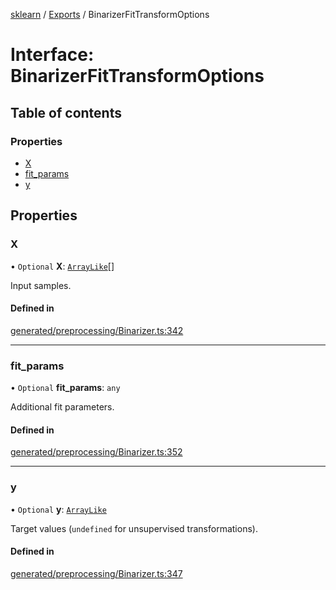 [sklearn](../readme.md) / [Exports](../modules.md) / BinarizerFitTransformOptions

# Interface: BinarizerFitTransformOptions

## Table of contents

### Properties

- [X](BinarizerFitTransformOptions.md#x)
- [fit\_params](BinarizerFitTransformOptions.md#fit_params)
- [y](BinarizerFitTransformOptions.md#y)

## Properties

### X

• `Optional` **X**: [`ArrayLike`](../modules.md#arraylike)[]

Input samples.

#### Defined in

[generated/preprocessing/Binarizer.ts:342](https://github.com/transitive-bullshit/scikit-learn-ts/blob/367336a/packages/sklearn/src/generated/preprocessing/Binarizer.ts#L342)

___

### fit\_params

• `Optional` **fit\_params**: `any`

Additional fit parameters.

#### Defined in

[generated/preprocessing/Binarizer.ts:352](https://github.com/transitive-bullshit/scikit-learn-ts/blob/367336a/packages/sklearn/src/generated/preprocessing/Binarizer.ts#L352)

___

### y

• `Optional` **y**: [`ArrayLike`](../modules.md#arraylike)

Target values (`undefined` for unsupervised transformations).

#### Defined in

[generated/preprocessing/Binarizer.ts:347](https://github.com/transitive-bullshit/scikit-learn-ts/blob/367336a/packages/sklearn/src/generated/preprocessing/Binarizer.ts#L347)
